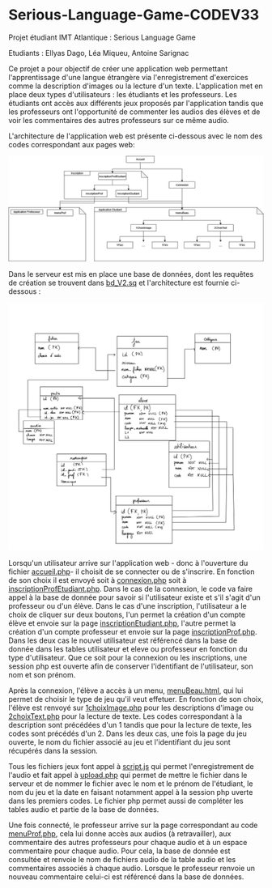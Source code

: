 # Serious-Language-Game-CODEV33

Projet étudiant IMT Atlantique : Serious Language Game 

Etudiants : Ellyas Dago, Léa Miqueu, Antoine Sarignac

Ce projet a pour objectif de créer une application web permettant l'apprentissage d'une langue étrangère via l'enregistrement d'exercices comme la description d'images ou la lecture d'un texte. L'application met en place deux types d'utilisateurs : les étudiants et les professeurs. Les étudiants ont accès aux différents jeux proposés par l'application tandis que les professeurs ont l'opportunité de commenter les audios des élèves et de voir les commentaires des autres professeurs sur ce même audio. 

L'architecture de l'application web est présente ci-dessous avec le nom des codes correspondant aux pages web: 

![Texte alternatif](diagrammeCodev.png)

Dans le serveur est mis en place une base de données, dont les requêtes de création se trouvent dans [bd_V2.sq](bd_V2.sq) et l'architecture est fournie ci-dessous : 

![Texte alternatif](bd(1).jpg)

Lorsqu'un utilisateur arrive sur l'application web - donc à l'ouverture du fichier [accueil.php](accueil.php)- il choisit de se connecter ou de s'inscrire. En fonction de son choix il est envoyé soit à [connexion.php](connexion.php) soit à [inscriptionProfEtudiant.php](inscriptionProfEtudiant.php). Dans le cas de la connexion, le code va faire appel à la base de donnée pour savoir si l'utilisateur existe et s'il s'agit d'un professeur ou d'un élève. Dans le cas d'une inscription, l'utilisateur a le choix de cliquer sur deux boutons, l'un permet la création d'un compte élève et envoie sur la page [inscriptionEtudiant.php](inscriptionEtudiant.php), l'autre permet la création d'un compte professeur et envoie sur la page [inscriptionProf.php](inscriptionProf.php). Dans les deux cas le nouvel utilisateur est référencé dans la base de donnée dans les tables utilisateur et eleve ou professeur en fonction du type d'utilisateur. Que ce soit pour la connexion ou les inscriptions, une session php est ouverte afin de conserver l'identifiant de l'utilisateur, son nom et son prénom. 

Après la connexion, l'élève a accès à un menu, [menuBeau.html](menuBeau.html), qui lui permet de choisir le type de jeu qu'il veut effetuer. En fonction de son choix, l'élève est renvoyé sur [1choixImage.php](1choixImage.php) pour les descriptions d'image ou [2choixText.php](2choixText.php) pour la lecture de texte. Les codes correspondant à la description sont précédées d'un 1 tandis que pour la lecture de texte, les codes sont précédés d'un 2. Dans les deux cas, une fois la page du jeu ouverte, le nom du fichier associé au jeu et l'identifiant du jeu sont récupérés dans la session.

Tous les fichiers jeux font appel à [script.js](script.js) qui permet l'enregistrement de l'audio et fait appel à [upload.php](upload.php) qui permet de mettre le fichier dans le serveur et de nommer le fichier avec le nom et le prénom de l'étudiant, le nom du jeu et la date en faisant notamment appel à la session php uverte dans les premiers codes. Le fichier php permet aussi de compléter les tables audio et partie de la base de données.

Une fois connecté, le professeur arrive sur la page correspondant au code [menuProf.php](menuProf.php), cela lui donne accès aux audios (à retravailler), aux commentaire des autres professeurs pour chaque audio et à un espace commentaire pour chaque audio. Pour cela, la base de donnée est consultée et renvoie le nom de fichiers audio de la table audio et les commentaires associés à chaque audio. Lorsque le professeur renvoie un nouveau commentaire celui-ci est référencé dans la base de données. 





